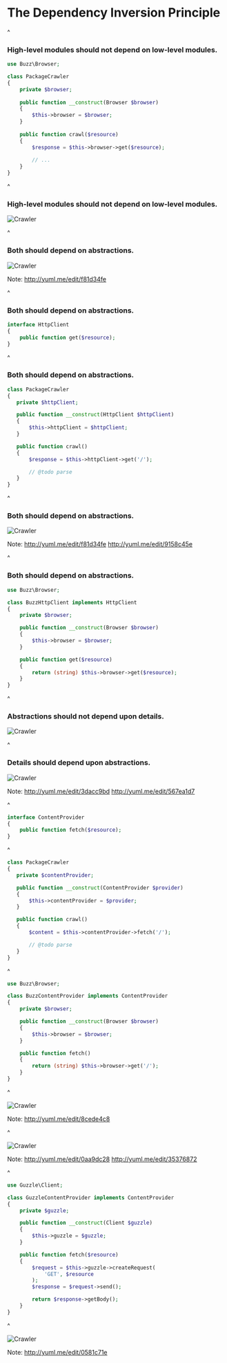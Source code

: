 # The Dependency Inversion Principle

^

### High-level modules should not depend on low-level modules. 

```php
use Buzz\Browser;

class PackageCrawler
{
    private $browser;
    
    public function __construct(Browser $browser)
    {
        $this->browser = $browser;
    }
    
    public function crawl($resource)
    {
        $response = $this->browser->get($resource);
        
        // ...
    }
}
```

^

### High-level modules should not depend on low-level modules. 

![Crawler](assets/crawler01.png)

^

### Both should depend on abstractions. 

![Crawler](assets/crawler04.png)

Note:
http://yuml.me/edit/f81d34fe

^

### Both should depend on abstractions. 

```php
interface HttpClient
{
    public function get($resource);
}
```

^

### Both should depend on abstractions. 

```php
class PackageCrawler
{
   private $httpClient;

   public function __construct(HttpClient $httpClient)
   {
       $this->httpClient = $httpClient;
   }

   public function crawl()
   {
       $response = $this->httpClient->get('/');

       // @todo parse
   }
}
```

^

### Both should depend on abstractions. 

![Crawler](assets/crawler06.png)

Note:
http://yuml.me/edit/f81d34fe
http://yuml.me/edit/9158c45e

^

### Both should depend on abstractions. 

```php
use Buzz\Browser;

class BuzzHttpClient implements HttpClient
{
    private $browser;

    public function __construct(Browser $browser)
    {
        $this->browser = $browser;
    }

    public function get($resource)
    {
        return (string) $this->browser->get($resource);
    }
}
```

^

### Abstractions should not depend upon details.

![Crawler](assets/crawler06.png)

^

### Details should depend upon abstractions.

![Crawler](assets/crawler09.png)

Note:
http://yuml.me/edit/3dacc9bd
http://yuml.me/edit/567ea1d7

^

```php
interface ContentProvider
{
    public function fetch($resource);
}
```

^

```php
class PackageCrawler
{
   private $contentProvider;

   public function __construct(ContentProvider $provider)
   {
       $this->contentProvider = $provider;
   }

   public function crawl()
   {
       $content = $this->contentProvider->fetch('/');

       // @todo parse
   }
}
```

^

```php
use Buzz\Browser;

class BuzzContentProvider implements ContentProvider
{
    private $browser;

    public function __construct(Browser $browser)
    {
        $this->browser = $browser;
    }

    public function fetch()
    {
        return (string) $this->browser->get('/');
    }
}
```

^

![Crawler](assets/crawler10.png)

Note:
http://yuml.me/edit/8cede4c8

^

![Crawler](assets/crawler13.png)

Note:
http://yuml.me/edit/0aa9dc28
http://yuml.me/edit/35376872

^

```php
use Guzzle\Client;

class GuzzleContentProvider implements ContentProvider
{
    private $guzzle;

    public function __construct(Client $guzzle)
    {
        $this->guzzle = $guzzle;
    }

    public function fetch($resource)
    {
        $request = $this->guzzle->createRequest(
            'GET', $resource
        );
        $response = $request->send();

        return $response->getBody();
    }
}
```

^

![Crawler](assets/crawler16.png)

Note:
http://yuml.me/edit/0581c71e
